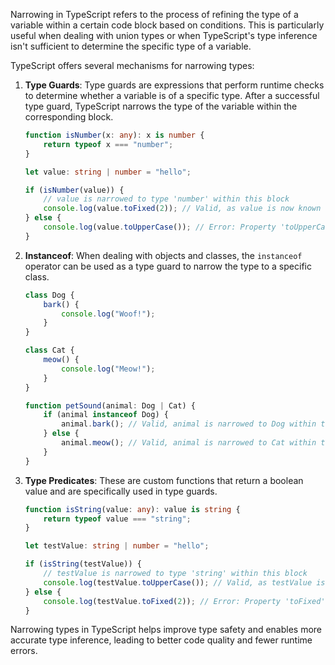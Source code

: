 Narrowing in TypeScript refers to the process of refining the type of a variable within a certain code block based on conditions. This is particularly useful when dealing with union types or when TypeScript's type inference isn't sufficient to determine the specific type of a variable.

TypeScript offers several mechanisms for narrowing types:

1. **Type Guards**: Type guards are expressions that perform runtime checks to determine whether a variable is of a specific type. After a successful type guard, TypeScript narrows the type of the variable within the corresponding block.

   ```typescript
   function isNumber(x: any): x is number {
       return typeof x === "number";
   }

   let value: string | number = "hello";

   if (isNumber(value)) {
       // value is narrowed to type 'number' within this block
       console.log(value.toFixed(2)); // Valid, as value is now known to be a number
   } else {
       console.log(value.toUpperCase()); // Error: Property 'toUpperCase' does not exist on type 'number | string'.
   }
   ```

2. **Instanceof**: When dealing with objects and classes, the `instanceof` operator can be used as a type guard to narrow the type to a specific class.

   ```typescript
   class Dog {
       bark() {
           console.log("Woof!");
       }
   }

   class Cat {
       meow() {
           console.log("Meow!");
       }
   }

   function petSound(animal: Dog | Cat) {
       if (animal instanceof Dog) {
           animal.bark(); // Valid, animal is narrowed to Dog within this block
       } else {
           animal.meow(); // Valid, animal is narrowed to Cat within this block
       }
   }
   ```

3. **Type Predicates**: These are custom functions that return a boolean value and are specifically used in type guards.

   ```typescript
   function isString(value: any): value is string {
       return typeof value === "string";
   }

   let testValue: string | number = "hello";

   if (isString(testValue)) {
       // testValue is narrowed to type 'string' within this block
       console.log(testValue.toUpperCase()); // Valid, as testValue is now known to be a string
   } else {
       console.log(testValue.toFixed(2)); // Error: Property 'toFixed' does not exist on type 'string | number'.
   }
   ```

Narrowing types in TypeScript helps improve type safety and enables more accurate type inference, leading to better code quality and fewer runtime errors.